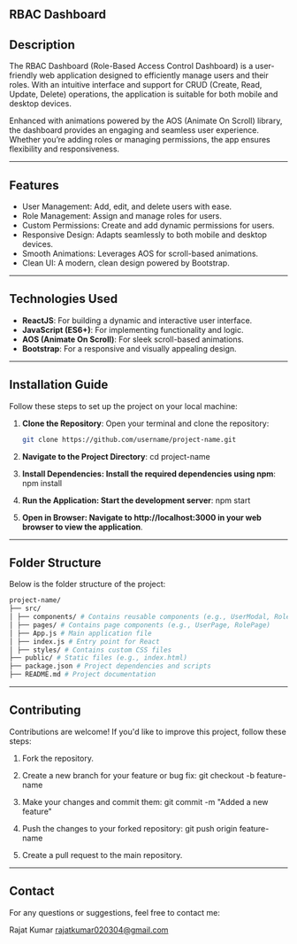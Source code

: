 ## RBAC Dashboard

## Description
The RBAC Dashboard (Role-Based Access Control Dashboard) is a user-friendly web application designed to efficiently manage users and their roles. With an intuitive interface and support for CRUD (Create, Read, Update, Delete) operations, the application is suitable for both mobile and desktop devices.

Enhanced with animations powered by the AOS (Animate On Scroll) library, the dashboard provides an engaging and seamless user experience. Whether you’re adding roles or managing permissions, the app ensures flexibility and responsiveness.

---

## Features

- User Management: Add, edit, and delete users with ease.
- Role Management: Assign and manage roles for users.
- Custom Permissions: Create and add dynamic permissions for users.
- Responsive Design: Adapts seamlessly to both mobile and desktop devices.
- Smooth Animations: Leverages AOS for scroll-based animations.
- Clean UI: A modern, clean design powered by Bootstrap.

---

## Technologies Used

- **ReactJS**: For building a dynamic and interactive user interface.
- **JavaScript (ES6+)**: For implementing functionality and logic.
- **AOS (Animate On Scroll)**: For sleek scroll-based animations.
- **Bootstrap**: For a responsive and visually appealing design.

---

## Installation Guide

Follow these steps to set up the project on your local machine:

1. **Clone the Repository**:
   Open your terminal and clone the repository:

   ```bash
   git clone https://github.com/username/project-name.git

   ```

2. **Navigate to the Project Directory**:
   cd project-name

3. **Install Dependencies: Install the required dependencies using npm**:
   npm install

4. **Run the Application: Start the development server**:
   npm start

5. **Open in Browser: Navigate to http://localhost:3000 in your web browser to view the application**.

---

## Folder Structure

Below is the folder structure of the project:

 ```bash
project-name/
├── src/
│ ├── components/ # Contains reusable components (e.g., UserModal, RoleModal)
│ ├── pages/ # Contains page components (e.g., UserPage, RolePage)
│ ├── App.js # Main application file
│ ├── index.js # Entry point for React
│ ├── styles/ # Contains custom CSS files
├── public/ # Static files (e.g., index.html)
├── package.json # Project dependencies and scripts
├── README.md # Project documentation
  ```
---

## Contributing

Contributions are welcome! If you'd like to improve this project, follow these steps:

1. Fork the repository.

2. Create a new branch for your feature or bug fix:
   git checkout -b feature-name

3. Make your changes and commit them:
   git commit -m "Added a new feature"

4. Push the changes to your forked repository:
   git push origin feature-name

5. Create a pull request to the main repository.

---

## Contact

For any questions or suggestions, feel free to contact me:

Rajat Kumar
rajatkumar020304@gmail.com